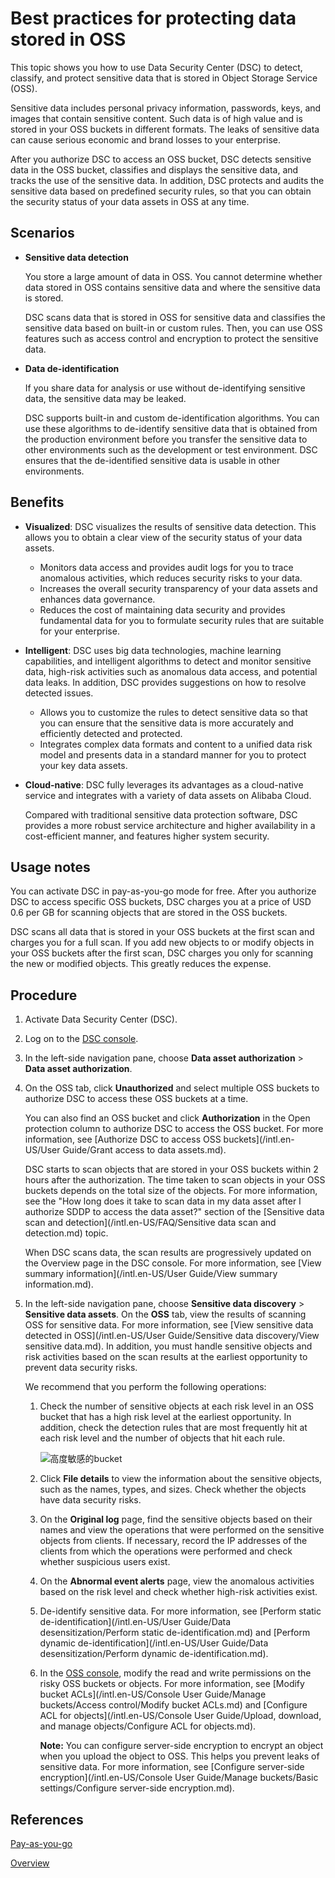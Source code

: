 # Best practices for protecting data stored in OSS

This topic shows you how to use Data Security Center \(DSC\) to detect, classify, and protect sensitive data that is stored in Object Storage Service \(OSS\).

Sensitive data includes personal privacy information, passwords, keys, and images that contain sensitive content. Such data is of high value and is stored in your OSS buckets in different formats. The leaks of sensitive data can cause serious economic and brand losses to your enterprise.

After you authorize DSC to access an OSS bucket, DSC detects sensitive data in the OSS bucket, classifies and displays the sensitive data, and tracks the use of the sensitive data. In addition, DSC protects and audits the sensitive data based on predefined security rules, so that you can obtain the security status of your data assets in OSS at any time.

## Scenarios

-   **Sensitive data detection**

    You store a large amount of data in OSS. You cannot determine whether data stored in OSS contains sensitive data and where the sensitive data is stored.

    DSC scans data that is stored in OSS for sensitive data and classifies the sensitive data based on built-in or custom rules. Then, you can use OSS features such as access control and encryption to protect the sensitive data.

-   **Data de-identification**

    If you share data for analysis or use without de-identifying sensitive data, the sensitive data may be leaked.

    DSC supports built-in and custom de-identification algorithms. You can use these algorithms to de-identify sensitive data that is obtained from the production environment before you transfer the sensitive data to other environments such as the development or test environment. DSC ensures that the de-identified sensitive data is usable in other environments.


## Benefits

-   **Visualized**: DSC visualizes the results of sensitive data detection. This allows you to obtain a clear view of the security status of your data assets.
    -   Monitors data access and provides audit logs for you to trace anomalous activities, which reduces security risks to your data.
    -   Increases the overall security transparency of your data assets and enhances data governance.
    -   Reduces the cost of maintaining data security and provides fundamental data for you to formulate security rules that are suitable for your enterprise.
-   **Intelligent**: DSC uses big data technologies, machine learning capabilities, and intelligent algorithms to detect and monitor sensitive data, high-risk activities such as anomalous data access, and potential data leaks. In addition, DSC provides suggestions on how to resolve detected issues.
    -   Allows you to customize the rules to detect sensitive data so that you can ensure that the sensitive data is more accurately and efficiently detected and protected.
    -   Integrates complex data formats and content to a unified data risk model and presents data in a standard manner for you to protect your key data assets.
-   **Cloud-native**: DSC fully leverages its advantages as a cloud-native service and integrates with a variety of data assets on Alibaba Cloud.

    Compared with traditional sensitive data protection software, DSC provides a more robust service architecture and higher availability in a cost-efficient manner, and features higher system security.


## Usage notes

You can activate DSC in pay-as-you-go mode for free. After you authorize DSC to access specific OSS buckets, DSC charges you at a price of USD 0.6 per GB for scanning objects that are stored in the OSS buckets.

DSC scans all data that is stored in your OSS buckets at the first scan and charges you for a full scan. If you add new objects to or modify objects in your OSS buckets after the first scan, DSC charges you only for scanning the new or modified objects. This greatly reduces the expense.

## Procedure

1.  Activate Data Security Center \(DSC\).

2.  Log on to the [DSC console](https://yundun.console.aliyun.com/?p=sddp#/overview).

3.  In the left-side navigation pane, choose **Data asset authorization** \> **Data asset authorization**.

4.  On the OSS tab, click **Unauthorized** and select multiple OSS buckets to authorize DSC to access these OSS buckets at a time.

    You can also find an OSS bucket and click **Authorization** in the Open protection column to authorize DSC to access the OSS bucket. For more information, see [Authorize DSC to access OSS buckets](/intl.en-US/User Guide/Grant access to data assets.md).

    DSC starts to scan objects that are stored in your OSS buckets within 2 hours after the authorization. The time taken to scan objects in your OSS buckets depends on the total size of the objects. For more information, see the "How long does it take to scan data in my data asset after I authorize SDDP to access the data asset?" section of the [Sensitive data scan and detection](/intl.en-US/FAQ/Sensitive data scan and detection.md) topic.

    When DSC scans data, the scan results are progressively updated on the Overview page in the DSC console. For more information, see [View summary information](/intl.en-US/User Guide/View summary information.md).

5.  In the left-side navigation pane, choose **Sensitive data discovery** \> **Sensitive data assets**. On the **OSS** tab, view the results of scanning OSS for sensitive data. For more information, see [View sensitive data detected in OSS](/intl.en-US/User Guide/Sensitive data discovery/View sensitive data.md). In addition, you must handle sensitive objects and risk activities based on the scan results at the earliest opportunity to prevent data security risks.

    We recommend that you perform the following operations:

    1.  Check the number of sensitive objects at each risk level in an OSS bucket that has a high risk level at the earliest opportunity. In addition, check the detection rules that are most frequently hit at each risk level and the number of objects that hit each rule.

        ![高度敏感的bucket](https://static-aliyun-doc.oss-accelerate.aliyuncs.com/assets/img/en-US/7748188161/p265413.png)

    2.  Click **File details** to view the information about the sensitive objects, such as the names, types, and sizes. Check whether the objects have data security risks.
    3.  On the **Original log** page, find the sensitive objects based on their names and view the operations that were performed on the sensitive objects from clients. If necessary, record the IP addresses of the clients from which the operations were performed and check whether suspicious users exist.
    4.  On the **Abnormal event alerts** page, view the anomalous activities based on the risk level and check whether high-risk activities exist.
    5.  De-identify sensitive data. For more information, see [Perform static de-identification](/intl.en-US/User Guide/Data desensitization/Perform static de-identification.md) and [Perform dynamic de-identification](/intl.en-US/User Guide/Data desensitization/Perform dynamic de-identification.md).
    6.  In the [OSS console](https://oss.console.aliyun.com/overview), modify the read and write permissions on the risky OSS buckets or objects. For more information, see [Modify bucket ACLs](/intl.en-US/Console User Guide/Manage buckets/Access control/Modify bucket ACLs.md) and [Configure ACL for objects](/intl.en-US/Console User Guide/Upload, download, and manage objects/Configure ACL for objects.md).

        **Note:** You can configure server-side encryption to encrypt an object when you upload the object to OSS. This helps you prevent leaks of sensitive data. For more information, see [Configure server-side encryption](/intl.en-US/Console User Guide/Manage buckets/Basic settings/Configure server-side encryption.md).


## References

[Pay-as-you-go](/intl.en-US/Pricing/Pay-as-you-go.md)

[Overview](/intl.en-US/FAQ/Overview.md)

